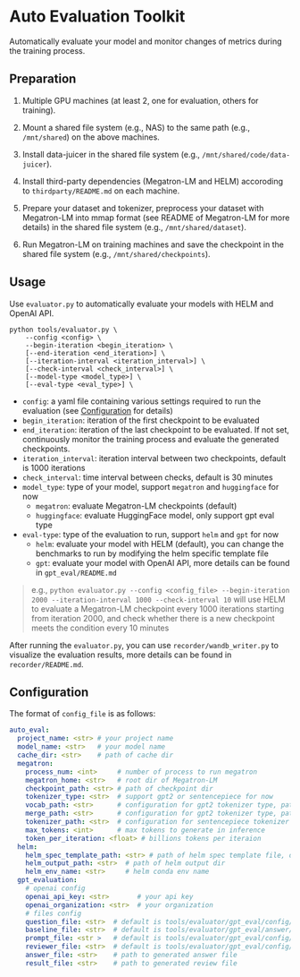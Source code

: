 # Auto Evaluation Toolkit

Automatically evaluate your model and monitor changes of metrics during the training process.

## Preparation

1. Multiple GPU machines (at least 2, one for evaluation, others for training).

2. Mount a shared file system (e.g., NAS) to the same path (e.g., `/mnt/shared`) on the above machines.

3. Install data-juicer in the shared file system (e.g., `/mnt/shared/code/data-juicer`).

4. Install third-party dependencies (Megatron-LM and HELM) accoroding to `thirdparty/README.md` on each machine.

5. Prepare your dataset and tokenizer, preprocess your dataset with Megatron-LM into mmap format (see README of Megatron-LM for more details) in the shared file system (e.g., `/mnt/shared/dataset`).

6. Run Megatron-LM on training machines and save the checkpoint in the shared file system (e.g., `/mnt/shared/checkpoints`).

## Usage

Use `evaluator.py` to automatically evaluate your models with HELM and OpenAI API.

```shell
python tools/evaluator.py \
    --config <config> \
    --begin-iteration <begin_iteration> \
    [--end-iteration <end_iteration>] \
    [--iteration-interval <iteration_interval>] \
    [--check-interval <check_interval>] \
    [--model-type <model_type>] \
    [--eval-type <eval_type>] \
```

- `config`: a yaml file containing various settings required to run the evaluation (see [Configuration](#configuration) for details)
- `begin_iteration`: iteration of the first checkpoint to be evaluated
- `end_iteration`: iteration of the last checkpoint to be evaluated. If not set, continuously monitor the training process and evaluate the generated checkpoints.
- `iteration_interval`: iteration interval between two checkpoints, default is 1000 iterations
- `check_interval`: time interval between checks, default is 30 minutes
- `model_type`: type of your model, support `megatron` and `huggingface` for now
    - `megatron`: evaluate Megatron-LM checkpoints (default)
    - `huggingface`: evaluate HuggingFace model, only support gpt eval type
- `eval-type`: type of the evaluation to run, support `helm` and `gpt` for now
    - `helm`: evaluate your model with HELM (default), you can change the benchmarks to run by modifying the helm specific template file
    - `gpt`: evaluate your model with OpenAI API, more details can be found in `gpt_eval/README.md`

> e.g.,
> `python evaluator.py --config <config_file> --begin-iteration 2000 --iteration-interval 1000 --check-interval 10`
> will use HELM to evaluate a Megatron-LM checkpoint every 1000 iterations starting from iteration 2000, and check whether there is a new checkpoint meets the condition every 10 minutes

After running the `evaluator.py`, you can use `recorder/wandb_writer.py` to visualize the evaluation results, more details can be found in `recorder/README.md`.

## Configuration

The format of `config_file` is as follows:

```yaml
auto_eval:
  project_name: <str> # your project name
  model_name: <str>   # your model name
  cache_dir: <str>    # path of cache dir
  megatron:
    process_num: <int>     # number of process to run megatron
    megatron_home: <str>   # root dir of Megatron-LM
    checkpoint_path: <str> # path of checkpoint dir
    tokenizer_type: <str>  # support gpt2 or sentencepiece for now
    vocab_path: <str>      # configuration for gpt2 tokenizer type, path to vocab file
    merge_path: <str>      # configuration for gpt2 tokenizer type, path to merge file
    tokenizer_path: <str>  # configuration for sentencepiece tokenizer type, path to model file
    max_tokens: <int>      # max tokens to generate in inference
    token_per_iteration: <float> # billions tokens per iteraion
  helm:
    helm_spec_template_path: <str> # path of helm spec template file, default is tools/evaluator/config/helm_spec_template.conf
    helm_output_path: <str>  # path of helm output dir
    helm_env_name: <str>     # helm conda env name
  gpt_evaluation:
    # openai config
    openai_api_key: <str>       # your api key
    openai_organization: <str>  # your organization
    # files config
    question_file: <str>  # default is tools/evaluator/gpt_eval/config/question.jsonl
    baseline_file: <str>  # default is tools/evaluator/gpt_eval/answer/openai/gpt-3.5-turbo.jsonl
    prompt_file: <str >   # default is tools/evaluator/gpt_eval/config/prompt.jsonl
    reviewer_file: <str>  # default is tools/evaluator/gpt_eval/config/reviewer.jsonl
    answer_file: <str>    # path to generated answer file
    result_file: <str>    # path to generated review file
```

